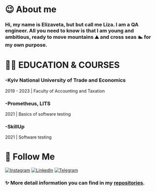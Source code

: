  # :wink: About me 
      
 ### Hi, my name is Elizaveta, but but call me Liza. I am a QA engineer. All you need to know is that I am young and ambitious, ready to move mountains :mountain: and cross seas 🏊 for my own purpose.
    
# :man_student: EDUCATION & COURSES
  ### -Kyiv National University of Trade and Economics
  2019 - 2023 | Faculty of Accounting and Taxation
  ### -Prometheus, LITS
  2021 | Basics of software testing
  ### -SkillUp
  2021 | Software testing
 # :ribbon: Follow Me
  [![Instagram](https://img.shields.io/badge/-Instagram-090909?style=for-the-badge&logo=instagram&logoColor=B4068E)](https://www.instagram.com/lizaveta.evil/)
  [![LinkedIn](https://img.shields.io/badge/-LinkedIn-090909?style=for-the-badge&logo=linkedin&logoColor=007BB6)](https://www.linkedin.com/in/elizaveta-ivchyk-70b2a7212/)
  [![Telegram](https://img.shields.io/badge/-Telegram-090909?style=for-the-badge&logo=telegram&logoColor=27A0D9)]( https://t.me/Lizochek_Ivchyk)
  
  ### :sparkles: More detail information you can find in my [repositories](https://github.com/LizochekQA?tab=repositories).

  
